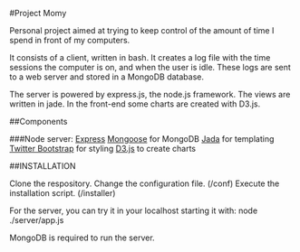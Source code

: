 #Project Momy

Personal project aimed at trying to keep control of the amount of time I spend 
in front of my computers.

It consists of a client, written in bash. It creates a log file with the time 
sessions the computer is on, and when the user is idle. These logs are sent to
a web server and stored in a MongoDB database.

The server is powered by express.js, the node.js framework. The views are 
written in jade. In the front-end some charts are created with D3.js.

##Components

###Node server:
[Express](http://expressjs.com/)
[Mongoose](http://mongoosejs.com) for MongoDB
[Jada](http://jade-lang.com/) for templating
[Twitter Bootstrap](http://twitter.github.com/bootstrap/) for styling
[D3.js](http://d3js.org) to create charts

##INSTALLATION

Clone the respository. 
Change the configuration file. (/conf)
Execute the installation script. (/installer)

For the server, you can try it in your localhost starting it with:
    node ./server/app.js

MongoDB is required to run the server.

